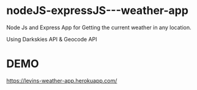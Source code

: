 # nodeJS-expressJS---weather-app

Node Js and Express App for Getting the current weather in any location.

Using Darkskies API & Geocode API


# DEMO

https://levins-weather-app.herokuapp.com/

